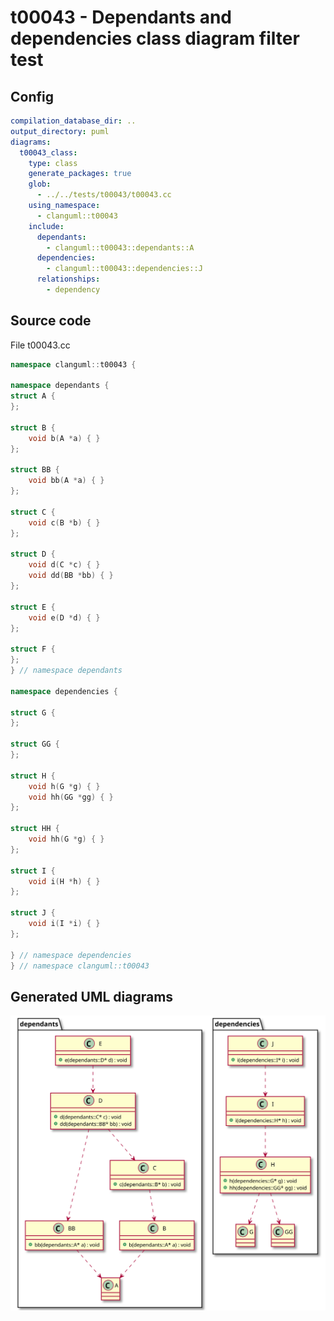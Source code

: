 # t00043 - Dependants and dependencies class diagram filter test
## Config
```yaml
compilation_database_dir: ..
output_directory: puml
diagrams:
  t00043_class:
    type: class
    generate_packages: true
    glob:
      - ../../tests/t00043/t00043.cc
    using_namespace:
      - clanguml::t00043
    include:
      dependants:
        - clanguml::t00043::dependants::A
      dependencies:
        - clanguml::t00043::dependencies::J
      relationships:
        - dependency
```
## Source code
File t00043.cc
```cpp
namespace clanguml::t00043 {

namespace dependants {
struct A {
};

struct B {
    void b(A *a) { }
};

struct BB {
    void bb(A *a) { }
};

struct C {
    void c(B *b) { }
};

struct D {
    void d(C *c) { }
    void dd(BB *bb) { }
};

struct E {
    void e(D *d) { }
};

struct F {
};
} // namespace dependants

namespace dependencies {

struct G {
};

struct GG {
};

struct H {
    void h(G *g) { }
    void hh(GG *gg) { }
};

struct HH {
    void hh(G *g) { }
};

struct I {
    void i(H *h) { }
};

struct J {
    void i(I *i) { }
};

} // namespace dependencies
} // namespace clanguml::t00043

```
## Generated UML diagrams
![t00043_class](./t00043_class.svg "Dependants and dependencies class diagram filter test")
